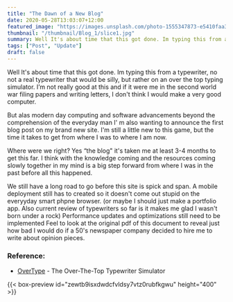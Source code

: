 ```yaml
---
title: "The Dawn of a New Blog"
date: 2020-05-28T13:03:07+12:00
featured_image: "https://images.unsplash.com/photo-1555347873-e5410faa3d10?ixlib=rb-1.2.1&ixid=eyJhcHBfaWQiOjEyMDd9&auto=format&fit=crop&w=1350&q=80"
thumbnail: "/thumbnail/Blog_1/slice1.jpg"
summary: Well It's about time that this got done. Im typing this from a typewriter, no not a real typewriter that would be silly, but rather on an over the top typing simulator.
tags: ["Post", "Update"]
draft: false
---
```


Well It's about time that this got done. Im typing this from a typewriter, no not a real typewriter that would be silly, but rather on an over the top typing simulator. I’m not really good at this and if it were me in the second world war filing papers and writing letters, I don't think  I would make a very good computer.

But alas modern day computing and software advancements beyond the comprehension of the everyday man I' m also wanting to announce the first blog post on my brand new site. I'm still a little new to this game, but the time it takes to get from where I was to where I am now.

 Where were we right? Yes “the blog" it's taken me at least 3-4 months to get this far. I think with the knowledge  coming and the resources coming slowly together in my mind is a big step forward from where I was in the past before all this happened.

We still have a long road to go before this site is spick and span. A mobile deployment still has to created so it doesn't come out stupid on the everyyday smart phpne browser. (or maybe I should just make a portfolio app. Also current review of typewriters so far is it makes me glad I wasn't born under a rock) Performance updates and optimizations still need to be implemented Feel to look at the original pdf of this document to reveal just how bad I would do if a 50's newspaper company decided to hire me to write about opinion pieces.

### Reference:

- [OverType](https://uniqcode.com/typewriter/) - The Over-The-Top Typewriter Simulator

{{< box-preview id="zewtb9isxdwdcfvldsy7vtz0rubfkgwu" height="400" >}}